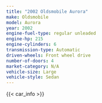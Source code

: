 ```yaml
---
title: "2002 Oldsmobile Aurora"
make: Oldsmobile
model: Aurora
year: 2002
engine-fuel-type: regular unleaded
engine-hp: 215
engine-cylinders: 6
transmission-type: Automatic
driven-wheels: Front wheel drive
number-of-doors: 4
market-category: N/A
vehicle-size: Large
vehicle-style: Sedan
---
```


{{< car_info >}}
